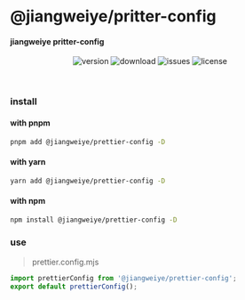 # @jiangweiye/pritter-config

#### jiangweiye pritter-config

<p align="center">
  <img src="https://img.shields.io/npm/v/@jiangweiye/prettier-config" alt='version'>
  <img src="https://img.shields.io/npm/dw/@jiangweiye/prettier-config" alt='download'>
  <img src="https://img.shields.io/github/issues/jwyGithub/prettier-config" alt='issues'>
  <img src="https://img.shields.io/github/license/jwyGithub/prettier-config" alt='license'>
</p>
<br />

### install

#### with pnpm

```sh
pnpm add @jiangweiye/prettier-config -D
```

#### with yarn

```sh
yarn add @jiangweiye/prettier-config -D
```

#### with npm

```sh
npm install @jiangweiye/prettier-config -D
```

### use

> prettier.config.mjs

```js
import prettierConfig from '@jiangweiye/prettier-config';
export default prettierConfig();
```

